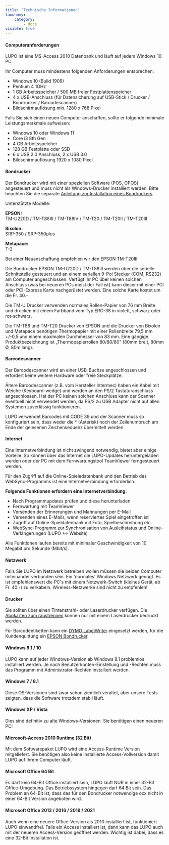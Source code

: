 ```yaml
---
title: 'Technische Informationen'
taxonomy:
    category:
        - docs
visible: true
---
```


#### Computeranforderungen

LUPO ist eine MS-Access 2010 Datenbank und läuft auf jedem Windows 10 PC.

Ihr Computer muss mindestens folgenden Anforderungen entsprechen:

- Windows 10 (Build 1909) 
- Pentium 4 1GHz 
- 1 GB Arbeitsspeicher / 500 MB freier Festplattenspeicher 
- 4 x USB-Anschluss (für Datensicherung auf USB-Stick / Drucker / Bondrucker / Barcodescanner) 
- Bildschirmauflösung min. 1280 x 768 Pixel

Falls Sie sich einen neuen Computer anschaffen, sollte er folgende minimale Leistungsmerkmale aufweisen:

- Windows 10 oder Windows 11
- Core i3 8th Gen 
- 4 GB Arbeitsspeicher 
- 128 GB Festplatte oder SSD 
- 6 x USB 2.0 Anschluss, 2 x USB 3.0 
- Bildschirmauflösung 1920 x 1080 Pixel

#### Bondrucker

Der Bondrucker wird mit einer speziellen Software (POS, OPOS) angesteuert und muss nicht als Windows-Drucker installiert werden. Bitte beachten Sie die separate [Anleitung zur Installation eines Bondruckers](../epson-bondrucker).

Unterstützte Modelle:

**EPSON:**  
TM-U220D / TM-T88III / TM-T88IV / TM-T20 / TM-T20II / TM-T20III

**Bixolon:**  
SRP-350 / SRP-350plus

**Metapace:**  
T-2

Bei einer Neuanschaffung empfehlen wir den EPSON TM-T20III

Die Bondrucker EPSON TM-U220D / TM-T88III werden über die serielle Schnittstelle gesteuert und an einem seriellen 9-Pol Stecker (COM, RS232) am Computer angeschlossen. Verfügt Ihr PC über keinen solchen Anschluss (was bei neueren PCs meist der Fall ist) kann dieser mit einer PCI oder PCI-Express Karte nachgerüstet werden. Eine solche Karte kostet um die Fr. 40.-

Die TM-U Drucker verwenden normales Rollen-Papier von 76 mm Breite und drucken mit einem Farbband vom Typ ERC-38 in violett, schwarz oder rot-schwarz.

Die TM-T88 und TM-T20 Drucker von EPSON und die Drucker von Bixolon und Metapace benötigen Thermopapier mit einer Rollenbreite 79,5 mm +/-0,5 und einem maximalen Durchmesser von 83 mm. Eine gängige Produktbezeichnung ist „Thermopapierrollen 80/80/80" (80mm breit, 80mm Ø, 80m lang).

#### Barcodescanner

Der Barcodescanner wird an einer USB-Buchse angeschlossen und erfordert keine weitere Hardware oder freie Steckplätze.

Ältere Barcodescanner (z.B. vom Hersteller Intermec) haben ein Kabel mit Weiche (Keyboard-wedge) und werden an den PS/2 Tastaturanschluss angeschlossen. Hat der PC keinen solchen Anschluss kann der Scanner eventuell nicht verwendet werden, da PS/2 zu USB Adapter nicht auf allen Systemen zuverlässig funktionieren.

LUPO verwendet Barcodes mit CODE 39 und der Scanner muss so konfiguriert sein, dass weder die * (Asterisk) noch der Zeilenumbruch am Ende der gelesenen Zeichensequenz übermittelt werden.

#### Internet

Eine Internetverbindung ist nicht zwingend notwendig, bietet aber einige Vorteile. So können über das Internet die LUPO-Updates heruntergeladen werden oder der PC mit dem Fernwartungstool TeamViewer ferngesteuert werden.

Für den Zugriff auf die Online-Spieledatenbank und den Betrieb des WebSync-Programms ist eine Internetverbindung erforderlich.

**Folgende Funktionen erfordern eine Internetverbindung:**

* Nach Programmupdates prüfen und diese herunterladen
* Fernwartung mit TeamViewer
* Versenden der Erinnerungen und Mahnungen per E-Mail
* Versenden eines E-Mails, wenn reserviertes Spiel eingetroffen ist
* Zugriff auf Online-Spieldatenbank mit Foto, Spielbeschreibung etc.
* WebSync-Programm zur Synchronisation von Ausleihstatus und Online-Verlängerungen (LUPO <-> Website) 

Alle Funktionen laufen bereits mit minimaler Geschwindigkeit von 10 Megabit pro Sekunde (Mbit/s).

#### Netzwerk

Falls Sie LUPO im Netzwerk betreiben wollen müssen die beiden Computer miteinander verbunden sein. Ein 'normales' Windows Netzwerk genügt. Es ist empfehlenswert die PC's mit einem Netzwerk-Switch (kleines Gerät, ab Fr. 40.-) zu verkabeln. Wireless-Netzwerke sind nicht zu empfehlen!

#### Drucker

Sie sollten über einen Tintenstrahl- oder Laserdrucker verfügen. Die [Abokarten zum raustrennen](https://www.ludothekprogramm.ch/shop/item/abokarten) können nur mit einem Laserdrucker bedruckt werden.

Für Barcodeetiketten kann ein [DYMO LabelWriter](https://www.ludothekprogramm.ch/shop/category/etikettendrucker) eingesetzt werden, für die Kundenquittung ein [EPSON Bondrucker](https://www.ludothekprogramm.ch/shop/category/bondrucker-2).


#### Windows 8.1 / 10

LUPO kann auf jeder Windows-Version ab Windows 8.1 problemlos installiert werden. Je nach Benutzerkonten-Einstellung und -Rechten muss das Programm mit Administrator-Rechten installiert werden.

#### Windows 7 / 8.1

Diese OS-Versionen sind zwar schon ziemlich veraltet, aber unsere Tests zeigten, dass die Software trotzdem stabil läuft. 

#### Windows XP / Vista

Dies sind definitiv zu alte Windows-Versionen. Sie benötigen einen neueren PC!

#### Microsoft-Access 2010 Runtime (32 Bit)

Mit dem Softwarepaket LUPO wird eine Access-Runtime Version mitgeliefert. Sie benötigen also keine installierte Access-Vollversion damit LUPO auf Ihrem Computer läuft.

#### Microsoft Office 64 Bit

Es darf kein 64-Bit Office installiert sein, LUPO läuft NUR in einer 32-Bit Office-Umgebung. Das Betriebssystem hingegen darf 64 Bit sein. Das Problem an 64-Bit ist, dass das für den Bondrucker notwendige ocx nicht in einer 64-Bit Version angeboten wird.

#### Microsoft Office 2013 / 2016 / 2019 / 2021

Auch wenn eine neuere Office-Version als 2010 installiert ist, funktioniert LUPO einwandfrei. Falls ein Access installiert ist, dann kann das LUPO auch mit der neueren Access-Version geöffnet werden. Wichtig ist dabei, dass es eine 32-Bit Installation ist. 
